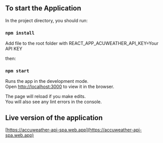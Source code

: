 ## To start the Application

In the project directory, you should run:

### `npm install`

Add file to the root folder with REACT_APP_ACUWEATHER_API_KEY=Your API KEY

then:

### `npm start`

Runs the app in the development mode.<br />
Open [http://localhost:3000](http://localhost:3000) to view it in the browser.

The page will reload if you make edits.<br />
You will also see any lint errors in the console.

## Live version of the application

[https://accuweather-api-spa.web.app](https://accuweather-api-spa.web.app)
